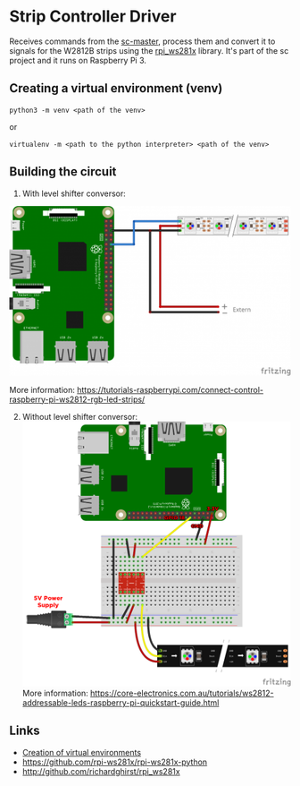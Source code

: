# Strip Controller Driver

Receives commands from the [sc-master](https://github.com/brunopk/sc-master), process them and convert it to signals for the W2812B strips using the [rpi_ws281x](http://github.com/richardghirst/rpi_ws281x) library. It's part of the sc project and it runs on Raspberry Pi 3. 

## Creating a virtual environment (venv)

```
python3 -m venv <path of the venv>
```

or

```
virtualenv -m <path to the python interpreter> <path of the venv>
```

## Building the circuit

1. With level shifter conversor:

![GitHub Logo](/doc/Raspberry-Pi-WS2812-Steckplatine-600x361.png)

More information: https://tutorials-raspberrypi.com/connect-control-raspberry-pi-ws2812-rgb-led-strips/

2. Without level shifter conversor: 
![GitHub Logo](/doc/raspberry-pi-updated-schematic.png)
More information: https://core-electronics.com.au/tutorials/ws2812-addressable-leds-raspberry-pi-quickstart-guide.html

## Links

- [Creation of virtual environments](https://docs.python.org/3/library/venv.html)
- https://github.com/rpi-ws281x/rpi-ws281x-python 
- http://github.com/richardghirst/rpi_ws281x

